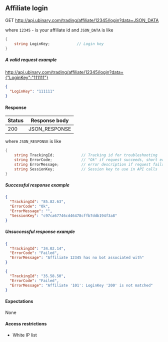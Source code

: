 ﻿## Affiliate login

GET http://api.ubinary.com/trading/affiliate/12345/login?data=JSON_DATA

where `12345` - is your affiliate id and `JSON_DATA` is like

```C#
{
    string LoginKey;            // Login key
}
```

##### A valid request example

http://api.ubinary.com/trading/affiliate/12345/login?data={"LoginKey":"111111"}

```json
{
  "LoginKey": "111111"
}
```


#### Response

Status | Response body
-------|--------------
200    | JSON_RESPONSE

where `JSON_RESPONSE` is like

```C#
{
    string TrackingId;            // Tracking id for troubleshooting
    string ErrorCode;             // "Ok" if request succeeds, short error code if request fails
    string ErrorMessage;          // error description if request fails
    string SessionKey;            // Session key to use in API calls
}
```

##### Successful response example

```json
{
  "TrackingId": "85.82.63",
  "ErrorCode": "Ok",
  "ErrorMessage": "",
  "SessionKey": "c97ca67746cd46478cffb7ddb194f3a8"
}
```


##### Unsuccessful response example

```json
{
  "TrackingId": "34.02.14",
  "ErrorCode": "Failed",
  "ErrorMessage": "Affiliate 12345 has no bot associated with"
}
```

```json
{
  "TrackingId": "35.58.50",
  "ErrorCode": "Failed",
  "ErrorMessage": "Affiliate '101': LoginKey '200' is not matched"
}
```

#### Expectations
None

#### Access restrictions
- White IP list
